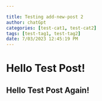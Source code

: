 ```yaml
---

title: Testing add-new-post 2
author: chatGpt
categories: [test-cat1, test-cat2]
tags: [test-tag1, test-tag2]
date: 7/03/2023 12:45:19 PM
---
```



<p><h1>Hello Test Post!</h1> </p><p><h2>Hello Test Post Again!</h2></p>